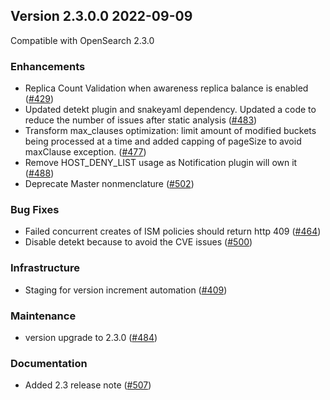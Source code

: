 ## Version 2.3.0.0 2022-09-09

Compatible with OpenSearch 2.3.0

### Enhancements
* Replica Count Validation when awareness replica balance is enabled ([#429](https://github.com/opensearch-project/index-management/pull/429))
* Updated detekt plugin and snakeyaml dependency. Updated a code to reduce the number of issues after static analysis ([#483](https://github.com/opensearch-project/index-management/pull/483))
* Transform max_clauses optimization: limit amount of modified buckets being processed at a time and added capping of pageSize to avoid maxClause exception.  ([#477](https://github.com/opensearch-project/index-management/pull/477))
* Remove HOST_DENY_LIST usage as Notification plugin will own it ([#488](https://github.com/opensearch-project/index-management/pull/488))
* Deprecate Master nonmenclature ([#502](https://github.com/opensearch-project/index-management/pull/502))

### Bug Fixes
* Failed concurrent creates of ISM policies should return http 409 ([#464](https://github.com/opensearch-project/index-management/pull/464))
* Disable detekt because to avoid the CVE issues ([#500](https://github.com/opensearch-project/index-management/pull/500))

### Infrastructure
* Staging for version increment automation ([#409](https://github.com/opensearch-project/index-management/pull/409))

### Maintenance
* version upgrade to 2.3.0 ([#484](https://github.com/opensearch-project/index-management/pull/484))

### Documentation
* Added 2.3 release note ([#507](https://github.com/opensearch-project/index-management/pull/507))
